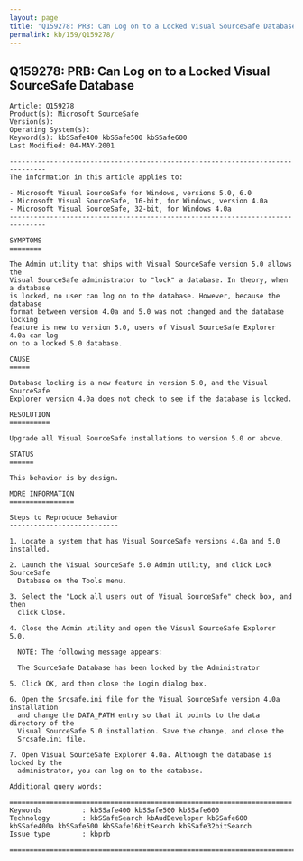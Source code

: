 ```yaml
---
layout: page
title: "Q159278: PRB: Can Log on to a Locked Visual SourceSafe Database"
permalink: kb/159/Q159278/
---
```


## Q159278: PRB: Can Log on to a Locked Visual SourceSafe Database

	Article: Q159278
	Product(s): Microsoft SourceSafe
	Version(s): 
	Operating System(s): 
	Keyword(s): kbSSafe400 kbSSafe500 kbSSafe600
	Last Modified: 04-MAY-2001
	
	-------------------------------------------------------------------------------
	The information in this article applies to:
	
	- Microsoft Visual SourceSafe for Windows, versions 5.0, 6.0 
	- Microsoft Visual SourceSafe, 16-bit, for Windows, version 4.0a 
	- Microsoft Visual SourceSafe, 32-bit, for Windows 4.0a 
	-------------------------------------------------------------------------------
	
	SYMPTOMS
	========
	
	The Admin utility that ships with Visual SourceSafe version 5.0 allows the
	Visual SourceSafe administrator to "lock" a database. In theory, when a database
	is locked, no user can log on to the database. However, because the database
	format between version 4.0a and 5.0 was not changed and the database locking
	feature is new to version 5.0, users of Visual SourceSafe Explorer 4.0a can log
	on to a locked 5.0 database.
	
	CAUSE
	=====
	
	Database locking is a new feature in version 5.0, and the Visual SourceSafe
	Explorer version 4.0a does not check to see if the database is locked.
	
	RESOLUTION
	==========
	
	Upgrade all Visual SourceSafe installations to version 5.0 or above.
	
	STATUS
	======
	
	This behavior is by design.
	
	MORE INFORMATION
	================
	
	Steps to Reproduce Behavior
	---------------------------
	
	1. Locate a system that has Visual SourceSafe versions 4.0a and 5.0 installed.
	
	2. Launch the Visual SourceSafe 5.0 Admin utility, and click Lock SourceSafe
	  Database on the Tools menu.
	
	3. Select the "Lock all users out of Visual SourceSafe" check box, and then
	  click Close.
	
	4. Close the Admin utility and open the Visual SourceSafe Explorer 5.0.
	
	  NOTE: The following message appears:
	
	  The SourceSafe Database has been locked by the Administrator
	
	5. Click OK, and then close the Login dialog box.
	
	6. Open the Srcsafe.ini file for the Visual SourceSafe version 4.0a installation
	  and change the DATA_PATH entry so that it points to the data directory of the
	  Visual SourceSafe 5.0 installation. Save the change, and close the
	  Srcsafe.ini file.
	
	7. Open Visual SourceSafe Explorer 4.0a. Although the database is locked by the
	  administrator, you can log on to the database.
	
	Additional query words:
	
	======================================================================
	Keywords          : kbSSafe400 kbSSafe500 kbSSafe600 
	Technology        : kbSSafeSearch kbAudDeveloper kbSSafe600 kbSSafe400a kbSSafe500 kbSSafe16bitSearch kbSSafe32bitSearch
	Issue type        : kbprb
	
	=============================================================================
	
